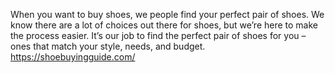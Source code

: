 When you want to buy shoes, we people find your perfect pair of shoes. We know there are a lot of choices out there for shoes, but we’re here to make the process easier. It’s our job to find the perfect pair of shoes for you – ones that match your style, needs, and budget.
https://shoebuyingguide.com/
